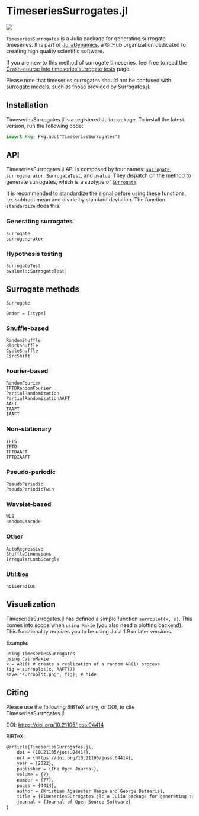 # TimeseriesSurrogates.jl

![](surroplot.png)

`TimeseriesSurrogates` is a Julia package for generating surrogate timeseries. It is part of [JuliaDynamics](https://juliadynamics.github.io/JuliaDynamics/), a GitHub organization dedicated to creating high quality scientific software.

If you are new to this method of surrogate timeseries, feel free to read the [Crash-course into timeseries surrogate tests](@ref) page.

Please note that timeseries surrogates should not be confused with [surrogate models](https://en.wikipedia.org/wiki/Surrogate_model), such as those provided by [Surrogates.jl](https://github.com/SciML/Surrogates.jl).

## Installation

TimeseriesSurrogates.jl is a registered Julia package. To install the latest version, run the following code:

```julia
import Pkg; Pkg.add("TimeseriesSurrogates")
```

## API

TimeseriesSurrogates.jl API is composed by four names: [`surrogate`](@ref), [`surrogenerator`](@ref), [`SurrogateTest`](@ref), and [`pvalue`](@ref). They dispatch on the method to generate surrogates, which is a subtype of [`Surrogate`](@ref).

It is recommended to standardize the signal before using these functions, i.e. subtract mean and divide by standard deviation. The function `standardize` does this.

### Generating surrogates

```@docs
surrogate
surrogenerator
```

### Hypothesis testing

```@docs
SurrogateTest
pvalue(::SurrogateTest)
```

## Surrogate methods

```@docs
Surrogate
```

```@index
Order = [:type]
```

### Shuffle-based

```@docs
RandomShuffle
BlockShuffle
CycleShuffle
CircShift
```

### Fourier-based

```@docs
RandomFourier
TFTDRandomFourier
PartialRandomization
PartialRandomizationAAFT
AAFT
TAAFT
IAAFT
```

### Non-stationary

```@docs
TFTS
TFTD
TFTDAAFT
TFTDIAAFT
```

### Pseudo-periodic

```@docs
PseudoPeriodic
PseudoPeriodicTwin
```

### Wavelet-based

```@docs
WLS
RandomCascade
```

### Other

```@doc
AutoRegressive
ShuffleDimensions
IrregularLombScargle
```

### Utilities

```@docs
noiseradius
```

## Visualization

TimeseriesSurrogates.jl has defined a simple function `surroplot(x, s)`.
This comes into scope when `using Makie` (you also need a plotting backend).
This functionality requires you to be using Julia 1.9 or later versions.

Example:

```@example MAIN
using TimeseriesSurrogates
using CairoMakie
x = AR1() # create a realization of a random AR(1) process
fig = surroplot(x, AAFT())
save("surroplot.png", fig); # hide
```

## Citing

Please use the following BiBTeX entry, or DOI, to cite TimeseriesSurrogates.jl:

DOI: https://doi.org/10.21105/joss.04414

BiBTeX:

```latex
@article{TimeseriesSurrogates.jl,
    doi = {10.21105/joss.04414},
    url = {https://doi.org/10.21105/joss.04414},
    year = {2022},
    publisher = {The Open Journal},
    volume = {7},
    number = {77},
    pages = {4414},
    author = {Kristian Agasøster Haaga and George Datseris},
    title = {TimeseriesSurrogates.jl: a Julia package for generating surrogate data},
    journal = {Journal of Open Source Software}
}
```
